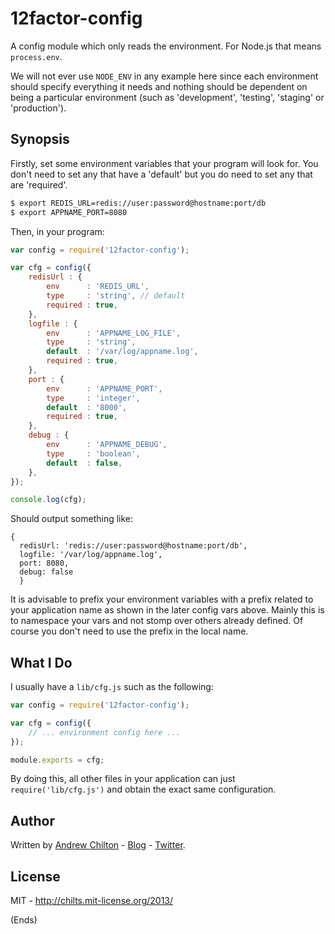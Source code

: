 # 12factor-config #

A config module which only reads the environment. For Node.js that means `process.env`.

We will not ever use `NODE_ENV` in any example here since each environment should specify
everything it needs and nothing should be dependent on being a particular
environment (such as 'development', 'testing', 'staging' or 'production').

## Synopsis ##

Firstly, set some environment variables that your program will look for. You don't need
to set any that have a 'default' but you do need to set any that are 'required'.

```bash
$ export REDIS_URL=redis://user:password@hostname:port/db
$ export APPNAME_PORT=8080
```

Then, in your program:

```javascript
var config = require('12factor-config');

var cfg = config({
    redisUrl : {
        env      : 'REDIS_URL',
        type     : 'string', // default
        required : true,
    },
    logfile : {
        env      : 'APPNAME_LOG_FILE',
        type     : 'string',
        default  : '/var/log/appname.log',
        required : true,
    },
    port : {
        env      : 'APPNAME_PORT',
        type     : 'integer',
        default  : '8000',
        required : true,
    },
    debug : {
        env      : 'APPNAME_DEBUG',
        type     : 'boolean',
        default  : false,
    },
});

console.log(cfg);
```

Should output something like:

```
{
  redisUrl: 'redis://user:password@hostname:port/db',
  logfile: '/var/log/appname.log',
  port: 8080,
  debug: false
  }
```

It is advisable to prefix your environment variables with a prefix related to your application
name as shown in the later config vars above. Mainly this is to namespace your vars and not stomp
over others already defined. Of course you don't need to use the prefix in the local name.

## What I Do ##

I usually have a `lib/cfg.js` such as the following:

```javascript
var config = require('12factor-config');

var cfg = config({
    // ... environment config here ...
});

module.exports = cfg;
```

By doing this, all other files in your application can just `require('lib/cfg.js')` and obtain
the exact same configuration.

## Author ##

Written by [Andrew Chilton](http://chilts.org/) - [Blog](http://chilts.org/) -
[Twitter](https://twitter.com/andychilton).

## License ##

MIT - http://chilts.mit-license.org/2013/

(Ends)
